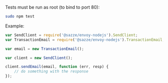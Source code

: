Tests must be run as root (to bind to port 80):

```bash
sudo npm test
```


Example:

```js
var SendClient = require('@sazze/envoy-nodejs').SendClient;
var TransactionEmail = require('@sazze/envoy-nodejs').TransactionEmail;

var email = new TransactionEmail();

var client = new SendClient();

client.sendEmail(email, function (err, resp) {
    // do something with the response
});
```